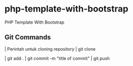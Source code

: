 # php-template-with-bootstrap
PHP Template With Bootstrap

## Git Commands

| Perintah untuk cloning repository
| git clone <repo-url-here>

| git add .
| git commit -m "title of commit"
| git push